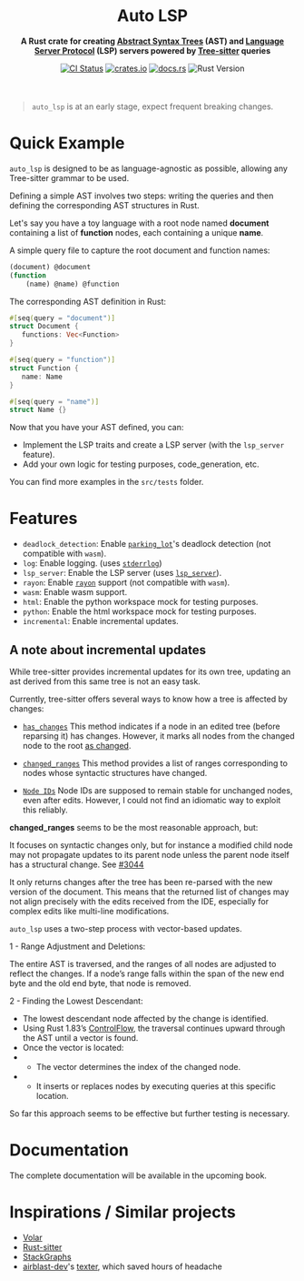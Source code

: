 <div align="center" style="margin-bottom: 50px">
  <h1>Auto LSP</h1>
  <p>
    <strong>A Rust crate for creating <a href="https://en.wikipedia.org/wiki/Abstract_syntax_tree">Abstract Syntax Trees</a> (AST)
and <a href="https://microsoft.github.io/language-server-protocol/">Language Server Protocol</a> (LSP) servers powered by <a href="https://tree-sitter.github.io/tree-sitter/">Tree-sitter</a> queries</strong>
  </p>


[![CI Status](https://github.com/adclz/auto-lsp/actions/workflows/ci.yml/badge.svg)](https://github.com/adclz/auto-lsp/actions/workflows/ci.yml)
[![crates.io](https://img.shields.io/crates/v/auto-lsp)](https://crates.io/crates/auto-lsp)
[![docs.rs](https://img.shields.io/docsrs/auto-lsp/latest)](https://docs.rs/auto-lsp)
![Rust Version](https://img.shields.io/badge/rustc-1.83.0%2B-orange)

</div>

> `auto_lsp` is at an early stage, expect frequent breaking changes. 

# Quick Example

`auto_lsp` is designed to be as language-agnostic as possible, allowing any Tree-sitter grammar to be used.

Defining a simple AST involves two steps: writing the queries and then defining the corresponding AST structures in Rust.

Let's say you have a toy language with a root node named **document** containing a list of **function** nodes, each containing a unique **name**.

A simple query file to capture the root document and function names:

```lisp
(document) @document
(function
    (name) @name) @function
```

The corresponding AST definition in Rust:

```rust
#[seq(query = "document")]
struct Document {
   functions: Vec<Function>
}

#[seq(query = "function")]
struct Function {
   name: Name
}

#[seq(query = "name")]
struct Name {}  
```

Now that you have your AST defined, you can:
 - Implement the LSP traits and create a LSP server (with the `lsp_server` feature).
 - Add your own logic for testing purposes, code_generation, etc.

You can find more examples in the `src/tests` folder.

# Features

- `deadlock_detection`: Enable [`parking_lot`](https://crates.io/crates/parking_lot)'s deadlock detection (not compatible with `wasm`).
- `log`: Enable logging. (uses [`stderrlog`](https://crates.io/crates/stderrlog))
- `lsp_server`: Enable the LSP server (uses [`lsp_server`](https://crates.io/crates/lsp-server)).
- `rayon`: Enable [`rayon`](https://crates.io/crates/rayon) support (not compatible with `wasm`).
- `wasm`: Enable wasm support.
- `html`: Enable the python workspace mock for testing purposes.
- `python`: Enable the html workspace mock for testing purposes.
- `incremental`: Enable incremental updates.

## A note about incremental updates

While tree-sitter provides incremental updates for its own tree, updating an ast derived from this same tree is not an easy task.

Currently, tree-sitter offers several ways to know how a tree is affected by changes:

- [`has_changes`](https://docs.rs/tree-sitter/0.25.1/tree_sitter/struct.Node.html#method.has_changes) This method indicates if a node in an edited tree (before reparsing it) has changes.  However, it marks all nodes from the changed node to the root [as changed](https://github.com/tree-sitter/tree-sitter/issues/926#issuecomment-783552289).

- [`changed_ranges`](https://docs.rs/tree-sitter/0.25.1/tree_sitter/struct.Tree.html#method.changed_ranges) This method provides a list of ranges corresponding to nodes whose syntactic structures have changed.

- [`Node IDs`](https://github.com/tree-sitter/tree-sitter/discussions/800#discussioncomment-184141) Node IDs are supposed to remain stable for unchanged nodes, even after edits. However, I could not find an idiomatic way to exploit this reliably.

**changed_ranges** seems to be the most reasonable approach, but:
 
It focuses on syntactic changes only, but for instance a modified child node may not propagate updates to its parent node unless the parent node itself has a structural change. See [#3044](https://github.com/tree-sitter/tree-sitter/discussions/3044)

It only returns changes after the tree has been re-parsed with the new version of the document. This means that the returned list of changes may not align precisely with the edits received from the IDE, especially for complex edits like multi-line modifications.

`auto_lsp` uses a two-step process with vector-based updates.

1 - Range Adjustment and Deletions:

The entire AST is traversed, and the ranges of all nodes are adjusted to reflect the changes.
If a node’s range falls within the span of the new end byte and the old end byte, that node is removed.

2 - Finding the Lowest Descendant:

- The lowest descendant node affected by the change is identified.
- Using Rust 1.83’s [ControlFlow](https://doc.rust-lang.org/std/ops/enum.ControlFlow.html), the traversal continues upward through the AST until a vector is found.
- Once the vector is located:
- - The vector determines the index of the changed node.
- - It inserts or replaces nodes by executing queries at this specific location.

So far this approach seems to be effective but further testing is necessary.

# Documentation

The complete documentation will be available in the upcoming book.

# Inspirations / Similar projects

- [Volar](https://volarjs.dev/)
- [Rust-sitter](https://github.com/hydro-project/rust-sitter)
- [StackGraphs](https://github.com/github/stack-graphs)
- [airblast-dev](https://github.com/airblast-dev)'s [texter](https://github.com/airblast-dev/texter), which saved hours of headache